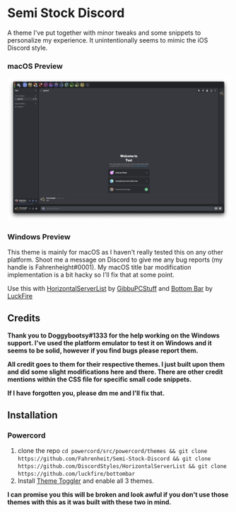 # Semi Stock Discord
A theme I've put together with minor tweaks and some snippets to personalize my experience. It unintentionally seems to mimic the iOS Discord style.
 
 ### macOS Preview
![](https://raw.githubusercontent.com/Fahrenheit/Semi-Stock-Discord/main/Preview%201.png)

### Windows Preview

This theme is mainly for macOS as I haven't really tested this on any other platform. Shoot me a message on Discord to give me any bug reports (my handle is Fahrenheight#0001). My macOS title bar modification implementation is a bit hacky so I'll fix that at some point.

Use this with [HorizontalServerList](https://github.com/DiscordStyles/HorizontalServerList) by [GibbuPCStuff](https://github.com/GibbuPCStuff/) and [Bottom Bar](https://github.com/luckfire/bottombar) by [LuckFire](https://github.com/luckfire/)
## Credits

**Thank you to Doggybootsy#1333 for the help working on the Windows support. I've used the platform emulator to test it on Windows and it seems to be solid, however if you find bugs please report them.**

**All credit goes to them for their respective themes. I just built upon them and did some slight modifications here and there. There are other credit mentions within the CSS file for specific small code snippets.**

**If I have forgotten you, please dm me and I'll fix that.**

## Installation

### Powercord

1. clone the repo `cd powercord/src/powercord/themes && git clone https://github.com/Fahrenheit/Semi-Stock-Discord && git clone https://github.com/DiscordStyles/HorizontalServerList && git clone https://github.com/luckfire/bottombar` 
2. Install [Theme Toggler](https://github.com/redstonekasi/theme-toggler) and enable all 3 themes.

**I can promise you this will be broken and look awful if you don't use those themes with this as it was built with these two in mind.**
